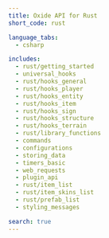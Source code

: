 ```yaml
---
title: Oxide API for Rust
short_code: rust

language_tabs:
  - csharp

includes:
  - rust/getting_started
  - universal_hooks
  - rust/hooks_general
  - rust/hooks_player
  - rust/hooks_entity
  - rust/hooks_item
  - rust/hooks_sign
  - rust/hooks_structure
  - rust/hooks_terrain
  - rust/library_functions
  - commands
  - configurations
  - storing_data
  - timers_basic
  - web_requests
  - plugin_api
  - rust/item_list
  - rust/item_skins_list
  - rust/prefab_list
  - styling_messages

search: true
---
```


